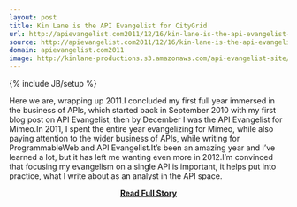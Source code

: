 ```yaml
---
layout: post
title: Kin Lane is the API Evangelist for CityGrid
url: http://apievangelist.com2011/12/16/kin-lane-is-the-api-evangelist-for-citygrid/
source: http://apievangelist.com2011/12/16/kin-lane-is-the-api-evangelist-for-citygrid/
domain: apievangelist.com2011
image: http://kinlane-productions.s3.amazonaws.com/api-evangelist-site/blog/citygrid_logo.jpg
---
```

{% include JB/setup %}<p>Here we are, wrapping up 2011.I concluded my first full year immersed in the business of APIs, which started back in September 2010 with my first blog post on API Evangelist, then by December I was the API Evangelist for Mimeo.In 2011, I spent the entire year evangelizing for Mimeo, while also paying attention to the wider business of APIs, while writing for ProgrammableWeb and API Evangelist.It’s been an amazing year and I’ve learned a lot, but it has left me wanting even more in 2012.I’m convinced that focusing my evangelism on a single API is important, it helps put into practice, what I write about as an analyst in the API space.</p>
<center><p><a href="http://apievangelist.com2011/12/16/kin-lane-is-the-api-evangelist-for-citygrid/" style='padding:25px; font-sze:18px; font-weight: bold;'>Read Full Story</a></p></center>
